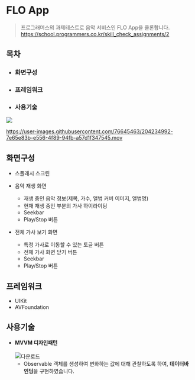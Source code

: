 # FLO App
> 프로그래머스의 과제테스트로 음악 서비스인 FLO App을 클론합니다.<br>
https://school.programmers.co.kr/skill_check_assignments/2

## 목차
  - ### 화면구성
  - ### 프레임워크
  - ### 사용기술



<img src="https://img.shields.io/badge/Swift-orange?style=flat-square&logo=Swift&logoColor=white"/>

https://user-images.githubusercontent.com/76645463/204234992-7e65e83b-e556-4f89-94fb-a57d1f347545.mov

## 화면구성

- 스플래시 스크린

- 음악 재생 화면
  - 재생 중인 음악 정보(제목, 가수, 앨범 커버 이미지, 앨범명)
  - 현재 재생 중인 부분의 가사 하이라이팅
  - Seekbar
  - Play/Stop 버튼
- 전체 가사 보기 화면
  - 특정 가사로 이동할 수 있는 토글 버튼
  - 전체 가사 화면 닫기 버튼
  - Seekbar
  - Play/Stop 버튼

## 프레임워크
- UIKit
- AVFoundation

## 사용기술
- **MVVM 디자인패턴** <br>
  <br>![다운로드](https://user-images.githubusercontent.com/76645463/204228565-b6f46f4a-59f0-4d9c-80d1-496d61f7102c.png)<br>
  - Observable 객체를 생성하여 변화하는 값에 대해 관찰하도록 하여, **데이터바인딩**을 구현하였습니다.

